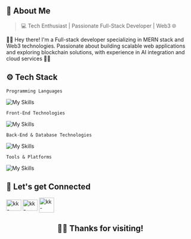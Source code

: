 ## 👤 About Me
> 💻 Tech Enthusiast | Passionate Full-Stack Developer | Web3 🌐

👨‍💻 Hey there! I'm a Full-stack developer specializing in MERN stack and Web3 technologies. Passionate about building scalable web applications and exploring blockchain solutions, with experience in AI integration and cloud services 🚀✨

## ⚙️ Tech Stack
```Programming Languages```

![My Skills](https://skillicons.dev/icons?i=js,python,solidity&theme=light)

```Front-End Technologies```

![My Skills](https://skillicons.dev/icons?i=react,vite,tailwind,bootstrap,html,css&theme=light&perline=4)

```Back-End & Database Technologies```

![My Skills](https://skillicons.dev/icons?i=nodejs,typescript,nestjs,express,mysql,mongodb&theme=light)

```Tools & Platforms```

![My Skills](https://skillicons.dev/icons?i=github,postman,vercel,aws,vscode&theme=light&perline=6)


## 🤝 Let's get Connected

<p align="left">
<a href="https://www.linkedin.com/in/marmik-dave/" target="blank"><img align="center" src="https://raw.githubusercontent.com/rahuldkjain/github-profile-readme-generator/master/src/images/icons/Social/linked-in-alt.svg" alt="kk-linkedin" height="30" width="40" /></a>
<a href="https://x.com/Marmik_Dave8" target="blank"><img align="center" src="https://raw.githubusercontent.com/rahuldkjain/github-profile-readme-generator/master/src/images/icons/Social/twitter.svg" alt="kk-twitter" height="30" width="40" /></a>
<a href="https://discordapp.com/users/akaza_u3/" target="blank"><img align="center" src="https://raw.githubusercontent.com/rahuldkjain/github-profile-readme-generator/master/src/images/icons/Social/discord.svg" alt="kk-discord" height="40" width="40" /></a>
</p>

<div align="center">
  <h2>🙋‍♂️ Thanks for visiting!</h2>
</div>
